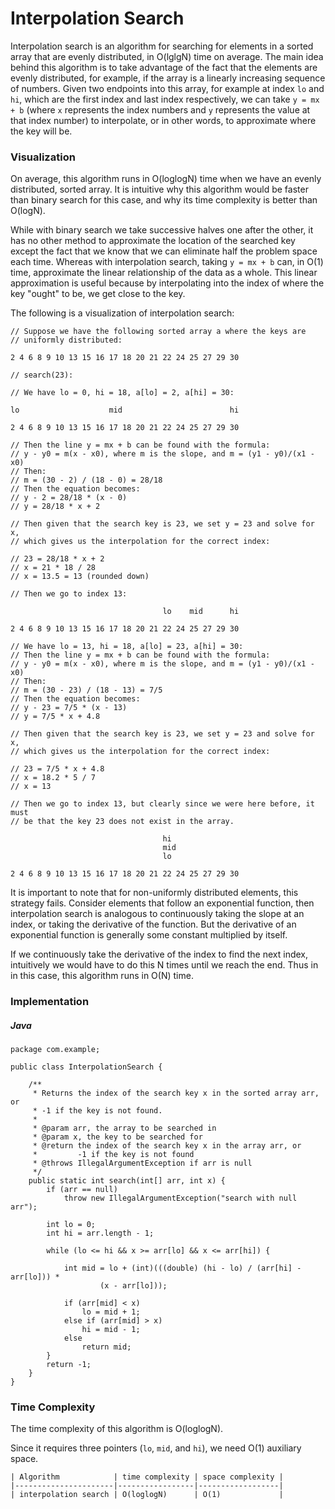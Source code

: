 # Interpolation Search

Interpolation search is an algorithm for searching for elements in a sorted 
array that are evenly distributed, in O(lglgN) time on average. The main idea 
behind this algorithm is to take advantage of the fact that the elements are
evenly distributed, for example, if the array is a linearly increasing sequence 
of numbers. Given two endpoints into this array, for example at index `lo` and
`hi`, which are the first index and last index respectively, we can take
`y = mx + b` (where `x` represents the index numbers and `y` represents the 
value at that index number) to interpolate, or in other words, to approximate
where the key will be.

### Visualization

On average, this algorithm runs in O(loglogN) time when we have an evenly
distributed, sorted array. It is intuitive why this algorithm would be faster
than binary search for this case, and why its time complexity is better than
O(logN). 

While with binary search we take successive halves one after the other, it has 
no other method to approximate the location of the searched key except the fact 
that we know that we can eliminate half the problem space each time. Whereas 
with interpolation search, taking `y = mx + b` can, in O(1) time, approximate 
the linear relationship of the data as a whole. This linear approximation is 
useful because by interpolating into the index of where the key "ought" to be, 
we get close to the key.

The following is a visualization of interpolation search:

```
// Suppose we have the following sorted array a where the keys are 
// uniformly distributed:

2 4 6 8 9 10 13 15 16 17 18 20 21 22 24 25 27 29 30

// search(23):

// We have lo = 0, hi = 18, a[lo] = 2, a[hi] = 30:

lo                    mid                        hi

2 4 6 8 9 10 13 15 16 17 18 20 21 22 24 25 27 29 30

// Then the line y = mx + b can be found with the formula:
// y - y0 = m(x - x0), where m is the slope, and m = (y1 - y0)/(x1 - x0)
// Then:
// m = (30 - 2) / (18 - 0) = 28/18
// Then the equation becomes:
// y - 2 = 28/18 * (x - 0)
// y = 28/18 * x + 2

// Then given that the search key is 23, we set y = 23 and solve for x,
// which gives us the interpolation for the correct index:

// 23 = 28/18 * x + 2
// x = 21 * 18 / 28
// x = 13.5 = 13 (rounded down)

// Then we go to index 13:

                                  lo    mid      hi

2 4 6 8 9 10 13 15 16 17 18 20 21 22 24 25 27 29 30

// We have lo = 13, hi = 18, a[lo] = 23, a[hi] = 30:
// Then the line y = mx + b can be found with the formula:
// y - y0 = m(x - x0), where m is the slope, and m = (y1 - y0)/(x1 - x0)
// Then:
// m = (30 - 23) / (18 - 13) = 7/5
// Then the equation becomes:
// y - 23 = 7/5 * (x - 13)
// y = 7/5 * x + 4.8

// Then given that the search key is 23, we set y = 23 and solve for x,
// which gives us the interpolation for the correct index:

// 23 = 7/5 * x + 4.8
// x = 18.2 * 5 / 7
// x = 13

// Then we go to index 13, but clearly since we were here before, it must
// be that the key 23 does not exist in the array.

                                  hi
                                  mid
                                  lo

2 4 6 8 9 10 13 15 16 17 18 20 21 22 24 25 27 29 30
```

It is important to note that for non-uniformly distributed elements, this 
strategy fails. Consider elements that follow an exponential function, then 
interpolation search is analogous to continuously taking the slope at an index, 
or taking the derivative of the function. But the derivative of an exponential 
function is generally some constant multiplied by itself.

If we continuously take the derivative of the index to find the next index, 
intuitively we would have to do this N times until we reach the end. Thus in in 
this case, this algorithm runs in O(N) time.

### Implementation 

##### Java

```
package com.example;

public class InterpolationSearch {

    /**
     * Returns the index of the search key x in the sorted array arr, or
     * -1 if the key is not found.
     *
     * @param arr, the array to be searched in
     * @param x, the key to be searched for
     * @return the index of the search key x in the array arr, or
     *         -1 if the key is not found
     * @throws IllegalArgumentException if arr is null
     */
    public static int search(int[] arr, int x) {
        if (arr == null)
            throw new IllegalArgumentException("search with null arr");

        int lo = 0;
        int hi = arr.length - 1;

        while (lo <= hi && x >= arr[lo] && x <= arr[hi]) {

            int mid = lo + (int)(((double) (hi - lo) / (arr[hi] - arr[lo])) *
                    (x - arr[lo]));

            if (arr[mid] < x)
                lo = mid + 1;
            else if (arr[mid] > x)
                hi = mid - 1;
            else
                return mid;
        }
        return -1;
    }
}
```

### Time Complexity

The time complexity of this algorithm is O(loglogN).

Since it requires three pointers (`lo`, `mid`, and `hi`), we need O(1)
auxiliary space.

```
| Algorithm            | time complexity | space complexity |
|----------------------|-----------------|------------------|
| interpolation search | O(loglogN)      | O(1)             |
```